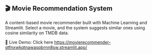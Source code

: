 ## 🎬 Movie Recommendation System

A content-based movie recommender built with Machine Learning and Streamlit. Select a movie, and the system suggests similar ones using cosine similarity on TMDB data.

🚀 Live Demo: Click here https://movierecommender-gtfnxwkqtnawaspbrnn8sw.streamlit.app/

